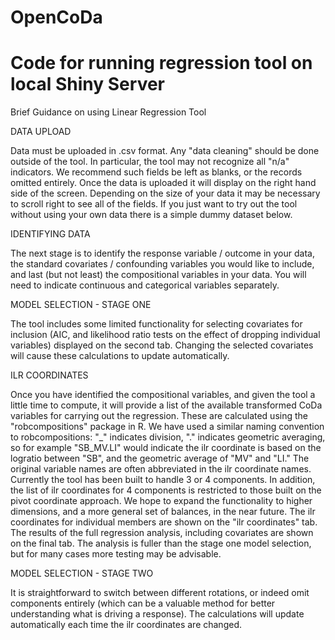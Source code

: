 # OpenCoDa
# Code for running regression tool on local Shiny Server

Brief Guidance on using Linear Regression Tool

DATA UPLOAD

Data must be uploaded in .csv format. Any "data cleaning" should be done outside of the tool. 
In particular, the tool may not recognize all "n/a" indicators. We recommend such fields be left as blanks, or the records omitted entirely.
Once the data is uploaded it will display on the right hand side of the screen. Depending on the size of your data it may be necessary to scroll right to see all of the fields.
If you just want to try out the tool without using your own data there is a simple dummy dataset below.

IDENTIFYING DATA

The next stage is to identify the response variable / outcome in your data, the standard covariates / confounding variables you would like to include, and last (but not least) the compositional variables in your data.
You will need to indicate continuous and categorical variables separately.

MODEL SELECTION - STAGE ONE

The tool includes some limited functionality for selecting covariates for inclusion (AIC, and likelihood ratio tests on the effect of dropping individual variables) displayed on the second tab.
Changing the selected covariates will cause these calculations to update automatically.

ILR COORDINATES

Once you have identified the compositional variables, and given the tool a little time to compute, it will provide a list of the available transformed CoDa variables for carrying out the regression.
These are calculated using the "robcompositions" package in R.
We have used a similar naming convention to robcompositions:
"_" indicates division, "." indicates geometric averaging, so for example "SB_MV.LI" would indicate the ilr coordinate is based on the logratio between "SB", and the geometric average of "MV" and "LI." The original variable names are often abbreviated in the ilr coordinate names.
Currently the tool has been built to handle 3 or 4 components. In addition, the list of ilr coordinates for 4 components is restricted to those built on the pivot coordinate approach. We hope to expand the functionality to higher dimensions, and a more general set of balances, in the near future.
The ilr coordinates for individual members are shown on the "ilr coordinates" tab.
The results of the full regression analysis, including covariates are shown on the final tab.
The analysis is fuller than the stage one model selection, but for many cases more testing may be advisable.

MODEL SELECTION - STAGE TWO

It is straightforward to switch between different rotations, or indeed omit components entirely (which can be a valuable method for better understanding what is driving a response). 
The calculations will update automatically each time the ilr coordinates are changed.
